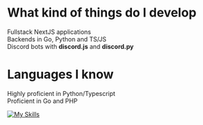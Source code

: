 # What kind of things do I develop
Fullstack NextJS applications<br />
Backends in Go, Python and TS/JS<br />
Discord bots with **discord.js** and **discord.py**<br />
# Languages I know<br />
Highly proficient in Python/Typescript<br />
Proficient in Go and PHP<br />

[![My Skills](https://skillicons.dev/icons?i=arch,bootstrap,cloudflare,css,discord,discordjs,express,git,github,go,html,js,nextjs,nginx,nodejs,postgres,postman,powershell,react,redis,regex,sqlite,tailwind,php,&perline=15)](https://skillicons.dev)
